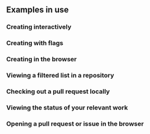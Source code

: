 ## Examples in use

### Creating interactively

### Creating with flags

### Creating in the browser

### Viewing a filtered list in a repository

### Checking out a pull request locally

### Viewing the status of your relevant work

### Opening a pull request or issue in the browser
